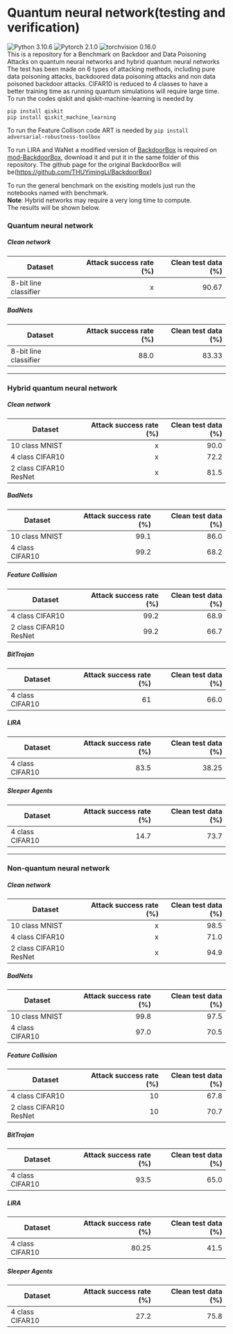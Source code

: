 # Quantum neural network(testing and verification)
 ![Python 3.10.6](https://img.shields.io/badge/python-3.10.6-DodgerBlue.svg?style=plastic)
 ![Pytorch 2.1.0](https://img.shields.io/badge/pytorch-2.1.0-DodgerBlue.svg?style=plastic)
 ![torchvision 0.16.0](https://img.shields.io/badge/torchvision-0.16.0-DodgerBlue.svg?style=plastic)  
 This is a repository for a Benchmark on Backdoor and Data Poisoning Attacks on quantum neural networks and hybrid quantum neural networks
 The test has been made on 6 types of attacking methods, including pure data poisoning attacks, backdoored data poisoning attacks and non data
 poisoned backdoor attacks. CIFAR10 is reduced to 4 classes to have a better training time as running quantum simulations will require large time.  
 To run the codes qiskit and qiskit-machine-learning is needed by
 ```
 pip install qiskit
 pip install qiskit_machine_learning
```
 To run the Feature Collison code ART is needed by
 `pip install adversarial-robustness-toolbox`
 
 To run LIRA and WaNet a modified version of [BackdoorBox](https://www.researchgate.net/publication/359439455_BackdoorBox_A_Python_Toolbox_for_Backdoor_Learning) is required on [mod-BackdoorBox](https://github.com/agrzheng/BackdoorBox), download  it and put it in the same folder of this repository. The github page for the original BackdoorBox will be(https://github.com/THUYimingLi/BackdoorBox)

 To run the general benchmark on the exisiting models just run the notebooks named with benchmark.  
**Note**: Hybrid networks may require a very long time to compute.  
The results will be shown below.
### Quantum neural network
##### Clean network

| Dataset                       | Attack success rate (%)      | Clean test data (%)|
| ------------------            |-------------------:|-------------:|
|8-bit line classifier           | x               |90.67         |

##### BadNets 
| Dataset                       | Attack success rate (%)      | Clean test data (%)|
| ------------------            |-------------------:|-------------:|
|8-bit line classifier           | 88.0               | 83.33          |
***
### Hybrid quantum neural network
##### Clean network
| Dataset                       | Attack success rate (%)      | Clean test data (%)|
| ------------------            |-------------------:|-------------:|
|10 class MNIST           | x               | 90.0          |
|4 class CIFAR10           | x               | 72.2          |
|2 class CIFAR10 ResNet           | x               | 81.5          |
##### BadNets 
| Dataset                       | Attack success rate (%)      | Clean test data (%)|
| ------------------            |-------------------:|-------------:|
|10 class MNIST           | 99.1               | 86.0          |
|4 class CIFAR10           | 99.2               | 68.2          |
##### Feature Collision
| Dataset                       | Attack success rate (%)      | Clean test data (%)|
| ------------------            |-------------------:|-------------:|
|4 class CIFAR10           | 99.2               | 68.9          |
|2 class CIFAR10 ResNet           | 99.2               | 66.7          |
##### BitTrojan
| Dataset                       | Attack success rate (%)      | Clean test data (%)|
| ------------------            |-------------------:|-------------:|
|4 class CIFAR10           | 61               | 66.0          |
##### LIRA
| Dataset                       | Attack success rate (%)      | Clean test data (%)|
| ------------------            |-------------------:|-------------:|
|4 class CIFAR10           | 83.5               | 38.25          |
##### Sleeper Agents
| Dataset                       | Attack success rate (%)      | Clean test data (%)|
| ------------------            |-------------------:|-------------:|
|4 class CIFAR10           | 14.7               | 73.7          |
***
### Non-quantum neural network
##### Clean network
| Dataset                       | Attack success rate (%)      | Clean test data (%)|
| ------------------            |-------------------:|-------------:|
|10 class MNIST           | x               | 98.5          |
|4 class CIFAR10           | x               | 71.0          |
|2 class CIFAR10 ResNet           | x               |94.9           |
##### BadNets 
| Dataset                       | Attack success rate (%)      | Clean test data (%)|
| ------------------            |-------------------:|-------------:|
|10 class MNIST           | 99.8               | 97.5          |
|4 class CIFAR10           | 97.0               | 70.5          |
##### Feature Collision
| Dataset                       | Attack success rate (%)      | Clean test data (%)|
| ------------------            |-------------------:|-------------:|
|4 class CIFAR10           | 10               | 67.8          |
|2 class CIFAR10 ResNet           | 10               | 70.7          |
##### BitTrojan
| Dataset                       | Attack success rate (%)      | Clean test data (%)|
| ------------------            |-------------------:|-------------:|
|4 class CIFAR10           | 93.5               | 65.0          |
##### LIRA
| Dataset                       | Attack success rate (%)      | Clean test data (%)|
| ------------------            |-------------------:|-------------:|
|4 class CIFAR10           | 80.25               | 41.5          |
##### Sleeper Agents
| Dataset                       | Attack success rate (%)      | Clean test data (%)|
| ------------------            |-------------------:|-------------:|
|4 class CIFAR10           | 27.2               | 75.8         |
